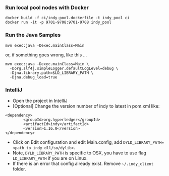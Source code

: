 
### Run local pool nodes with Docker

```
docker build -f ci/indy-pool.dockerfile -t indy_pool ci
docker run -it -p 9701-9708:9701-9708 indy_pool
```

### Run the Java Samples

```
mvn exec:java -Dexec.mainClass=Main
```

or, if something goes wrong, like this ...

```
mvn exec:java -Dexec.mainClass=Main \
  -Dorg.slf4j.simpleLogger.defaultLogLevel=debug \
  -Djna.library.path=$LD_LIBRARY_PATH \
  -Djna.debug_load=true
```

### IntelliJ

* Open the project in IntelliJ
* [Optional] Change the version number of indy to latest in pom.xml like:

```
<dependency>
		<groupId>org.hyperledger</groupId>
		<artifactId>indy</artifactId>
		<version>1.16.0</version>
</dependency>
```

* Click on Edit configuration and edit Main.config, add `DYLD_LIBRARY_PATH=<path to indy dll/so/dylib>`.
* Note, `DYLD_LIBRARY_PATH` is specific to OSX, you have to use flag `LD_LIBRARY_PATH` if you are on Linux.
* If there is an error that config already exist. Remove `~/.indy_client` folder.
